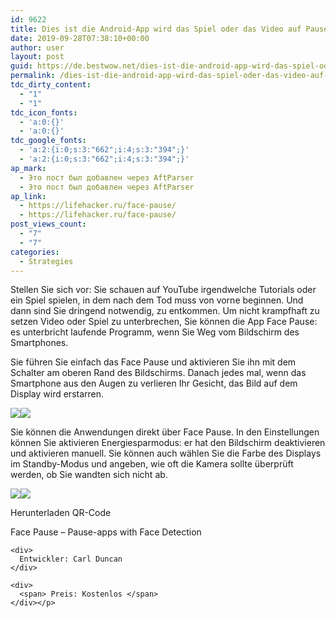 ```yaml
---
id: 9622
title: Dies ist die Android-App wird das Spiel oder das Video auf Pause, wenn Ihr Euch abkehrt
date: 2019-09-28T07:38:10+00:00
author: user
layout: post
guid: https://de.bestwow.net/dies-ist-die-android-app-wird-das-spiel-oder-das-video-auf-pause-wenn-ihr-euch-abkehrt/
permalink: /dies-ist-die-android-app-wird-das-spiel-oder-das-video-auf-pause-wenn-ihr-euch-abkehrt/
tdc_dirty_content:
  - "1"
  - "1"
tdc_icon_fonts:
  - 'a:0:{}'
  - 'a:0:{}'
tdc_google_fonts:
  - 'a:2:{i:0;s:3:"662";i:4;s:3:"394";}'
  - 'a:2:{i:0;s:3:"662";i:4;s:3:"394";}'
ap_mark:
  - Это пост был добавлен через AftParser
  - Это пост был добавлен через AftParser
ap_link:
  - https://lifehacker.ru/face-pause/
  - https://lifehacker.ru/face-pause/
post_views_count:
  - "7"
  - "7"
categories:
  - Strategies
---
```

Stellen Sie sich vor: Sie schauen auf YouTube irgendwelche Tutorials oder ein Spiel spielen, in dem nach dem Tod muss von vorne beginnen. Und dann sind Sie dringend notwendig, zu entkommen. Um nicht krampfhaft zu setzen Video oder Spiel zu unterbrechen, Sie können die App Face Pause: es unterbricht laufende Programm, wenn Sie Weg vom Bildschirm des Smartphones.

Sie führen Sie einfach das Face Pause und aktivieren Sie ihn mit dem Schalter am oberen Rand des Bildschirms. Danach jedes mal, wenn das Smartphone aus den Augen zu verlieren Ihr Gesicht, das Bild auf dem Display wird erstarren.

![](https://de.bestwow.net/wp-content/uploads/2019/09/eto-android-prilozhenie-postavit-igru-ili-video-na-pauzu-esli-vy-otvernetes-1.jpg)![](https://de.bestwow.net/wp-content/uploads/2019/09/eto-android-prilozhenie-postavit-igru-ili-video-na-pauzu-esli-vy-otvernetes-2.jpg) 

Sie können die Anwendungen direkt über Face Pause. In den Einstellungen können Sie aktivieren Energiesparmodus: er hat den Bildschirm deaktivieren und aktivieren manuell. Sie können auch wählen Sie die Farbe des Displays im Standby-Modus und angeben, wie oft die Kamera sollte überprüft werden, ob Sie wandten sich nicht ab.

![](https://de.bestwow.net/wp-content/uploads/2019/09/eto-android-prilozhenie-postavit-igru-ili-video-na-pauzu-esli-vy-otvernetes-3.jpg)![](https://de.bestwow.net/wp-content/uploads/2019/09/eto-android-prilozhenie-postavit-igru-ili-video-na-pauzu-esli-vy-otvernetes-4.jpg) 

<div>
  <div>
  </div>
  
  <div>
  </div>
  
  <div>
    <div>
      Herunterladen <span>QR-Code </span>
    </div></p>
  </div>
  
  <div>
    <div>
      Face Pause &#8211; Pause-apps with Face Detection
    </div>
    
    <div>
      Entwickler: Carl Duncan
    </div>
    
    <div>
      <span> Preis: Kostenlos </span>
    </div></p>
  </div></p>
</div>